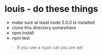 # louis - do these things

* make sure at least node 5.0.0 is installed
* clone this directory somewhere
* npm install
* npm test

> if you see a nyan cat you are set
